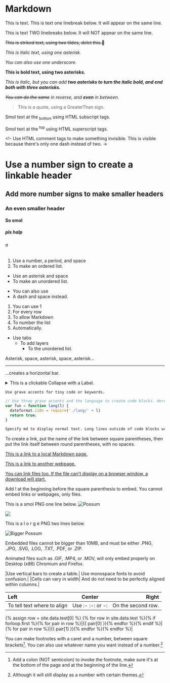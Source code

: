 # Markdown

This is text.
This is text one linebreak below. It will appear on the same line.

This is text TWO linebreaks below. It will NOT appear on the same line.

~~This is striked text, using two tildes, delet this.🔫~~

*This is italic text, using one asterisk.*

_You can also use one underscore._

**This is bold text, using two asterisks.**

*This is italic, but you can add **two asterisks to turn the italic bold, and end both with three asterisks.***

*~~You can do the same~~ in reverse, and **even** in between.*

> This is a quote, using a GreaterThan sign.

Smol text at the <sub>bottom</sub> using HTML subscript tags.

Smol text at the <sup>top</sup> using HTML superscript tags.

<!- Use HTML comment tags to make something invisible. This is visible because there's only one dash instead of two. ->

<!-- Bruh. -->

# Use a number sign to create a linkable header

## Add more number signs to make smaller headers

### An even smaller header

#### So smol

##### pls halp

###### a

1. Use a number, a period, and space
2. To make an ordered list.

* Use an asterisk and space
* To make an unordered list.

- You can also use
- A dash and space instead.

1. You can use 1
1. For every row
1. To allow Markdown
1. To number the list
1. Automatically.

* Use tabs
  * To add layers
    * To the unordered list.

Asterisk, space, asterisk, space, asterisk...
* * *
...creates a horizontal bar.

<details><summary>This is a clickable Collapse with a Label.</summary>
<p>
To create a Collapse, use the HTML tag `details`, then `p`, then `/p`, then `/details`, between LessThan and GreaterThan signs. To add a Label to the collapse, add the HTML tags `summary` and `/summary` on the right of the `details` HTML tag. Collapses aren't recommended because they can't embed many things and require extra clicks to read the content.
</p>
</details>

`Use grave accents for tiny code or keywords.`

```js
// Use three grave accents and the language to create code blocks. Here's some meme js.
var fun = function lang(l) {
  dateformat.i18n = require('./lang/' + l)
  return true;
}
```

```md
Specify md to display normal text. Long lines outside of code blocks wrap around, but long lines inside code blocks do not. This is a long enough text to demonstrate this. Did you know that in terms of Human to Pokemon breeding Vaporeon is- ok sorry.
```

To create a link, put the name of the link between square parentheses, then put the link itself between round parentheses, with no spaces.

[This is a link to a local Markdown page.](./index.md)

[This is a link to another webpage.](https://www.youtube.com/watch?v=dQw4w9WgXcQ)

[You can link files too. If the file can't display on a browser window, a download will start.](https://static.f-list.net/images/avatar/tokumei%20kii.png)

Add ! at the beginning before the square parenthesis to embed. You cannot embed links or webpages, only files.

This is a smol PNG one line below.
![Possum](https://static.f-list.net/images/avatar/tokumei%20kii.png)

![](https://static.f-list.net/images/avatar/tokumei%20kii.png)

This is a l o r g e PNG two lines below.

![Bigger Possum](https://static.f-list.net/images/charinline/a0/ce/a0ceb589e437b739a897f116d9e9065a62d338bf.png)

Embedded files cannot be bigger than 10MB, and must be either .PNG, .JPG, .SVG, .LOG, .TXT, .PDF, or .ZIP.

Animated files such as .GIF, .MP4, or .MOV, will only embed properly on Desktop (x86) Chromium and Firefox.

|Use vertical bars to create a table.| Use monospace fonts to avoid confusion.|
|Cells can vary in width| And do not need to be perfectly aligned within columns.|

|Left|Center|Right|
|:-|:-:|-:|
|To tell text where to align|Use :- :-: or -:|On the second row.|

{% assign row = site.data.test[0] %}
{% for row in site.data.test %}{% if forloop.first %}{% for pair in row %}|{{ pair[0] }}{% endfor %}{% endif %}|
{% for pair in row %}|{{ pair[1] }}{% endfor %}{% endfor %}|

You can make footnotes with a caret and a number, between square brackets[^1].
You can also use whatever name you want instead of a number.[^Name]

[^1]: Add a colon (NOT semicolon) to invoke the footnote, make sure it's at the bottom of the page and at the beginning of the line.
[^Name]: Although it will still display as a number with certain themes.
